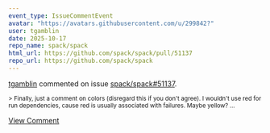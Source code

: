 ```yaml
---
event_type: IssueCommentEvent
avatar: "https://avatars.githubusercontent.com/u/299842?"
user: tgamblin
date: 2025-10-17
repo_name: spack/spack
html_url: https://github.com/spack/spack/pull/51137
repo_url: https://github.com/spack/spack
---
```


<a href='https://github.com/tgamblin' target='_blank'>tgamblin</a> commented on issue <a href='https://github.com/spack/spack/pull/51137' target='_blank'>spack/spack#51137</a>.

<small>> Finally, just a comment on colors (disregard this if you don't agree). I wouldn't use red for run dependencies, cause red is usually associated with failures. Maybe yellow?...</small>

<a href='https://github.com/spack/spack/pull/51137' target='_blank'>View Comment</a>
